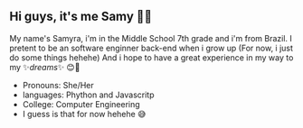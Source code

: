 ## Hi guys, it's me Samy 🤙🍃



My name's Samyra, i'm in the Middle School 7th grade and i'm from Brazil. I pretent to be an software enginner back-end when i grow up (For now, i just do some things hehehe) And i hope to have a great experience in my way to my ✨*dreams*✨ 😊💖
* Pronouns: She/Her 
* languages: Phython and Javascritp
* College: Computer Engineering 
* I guess is that for now hehehe 😅
